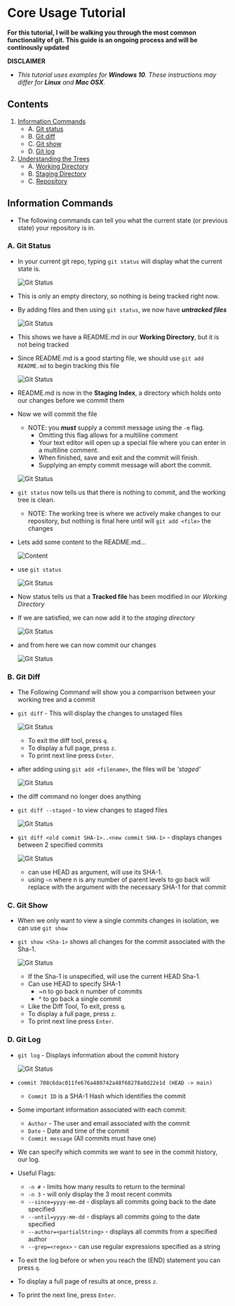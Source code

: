 # Core Usage Tutorial
**For this tutorial, I will be walking you through the most common functionality of git. This guide is an ongoing process and will be continously updated**


**DISCLAIMER**
- *This tutorial uses examples for **Windows 10**. These instructions may differ for **Linux** and **Mac OSX**.*

## Contents
1. [Information Commands](#information-commands)
    - A.  [Git status](#a-git-status)
    - B.  [Git diff](#b-git-diff)
    - C.  [Git show](#c-git-show)
    - D.  [Git log](#d-git-log)
2. [Understanding the Trees](#understanding-the-trees)
    - A.  [Working Directory](#a-working-directory)
    - B.  [Staging Directory](#b-staging-directory)
    - C.  [Repository](#c-repository)
    
## Information Commands
- The following commands can tell you what the current state (or previous state) your repository is in.

### A. Git Status
- In your current git repo, typing `git status` will display what the current state is.

    ![Git Status](Images/Status1.PNG)

- This is only an empty directory, so nothing is being tracked right now.
- By adding files and then using `git status`, we now have ***untracked files***

    ![Git Status](Images/Status2.PNG)

- This shows we have a README.md in our **Working Directory**, but it is not being tracked
- Since README.md is a good starting file, we should use `git add README.md` to begin tracking this file

    ![Git Status](Images/Status3.PNG)

- README.md is now in the **Staging Index**, a directory which holds onto our changes before we commit them
- Now we will commit the file
    - NOTE: you ***must*** supply a commit message using the `-m` flag. 
        - Omitting this flag allows for a multiline comment 
        - Your text editor will open up a special file where you can enter in a multiline comment. 
        - When finished, save and exit and the commit will finish. 
        - Supplying an empty commit message will abort the commit.

    ![Git Status](Images/Status4.PNG)

- `git status` now tells us that there is nothing to commit, and the working tree is clean.
    - NOTE: The working tree is where we actively make changes to our repository, but nothing is final here until will `git add <file>` the changes

- Lets add some content to the README.md...

    ![Content](Images/Content1.PNG)

- use `git status`

    ![Git Status](Images/Status5.PNG)

- Now status tells us that a **Tracked file** has been modified in our *Working Directory*
- If we are satisfied, we can now add it to the *staging directory*

    ![Git Status](Images/Status6.PNG)

- and from here we can now commit our changes

    ![Git Status](Images/Status7.PNG)

### B. Git Diff
- The Following Command will show you a comparrison between your working tree and a commit
- `git diff` - This will display the changes to unstaged files

    ![Git Status](Images/Diff1.PNG)
    - To exit the diff tool, press `q`.
    - To display a full page, press `z`.
    - To print next line press `Enter`.
- after adding using `git add <filename>`, the files will be *'staged'*

    ![Git Status](Images/Diff2.PNG)

- the diff command no longer does anything

- `git diff --staged` - to view changes to staged files

    ![Git Status](Images/Diff3.PNG)

- `git diff <old commit SHA-1>..<new commit SHA-1>` - displays changes between 2 specified commits

    ![Git Status](Images/Diff4.PNG)
    - can use HEAD as argument, will use its SHA-1.
    - using `~n` where n is any number of parent levels to go back will replace with the argument with the necessary SHA-1 for that commit


### C. Git Show
- When we only want to view a single commits changes in isolation, we can use `git show`

- `git show <Sha-1>` shows all changes for the commit associated with the Sha-1.

    ![Git Status](Images/Show.PNG)
    - If the Sha-1 is unspecified, will use the current HEAD Sha-1.
    - Can use HEAD to specify SHA-1
        - ~n to go back n number of commits
        - ^ to go back a single commit
    - Like the Diff Tool, To exit, press `q`.
    - To display a full page, press `z`.
    - To print next line press `Enter`.
    
### D. Git Log
- `git log` - Displays information about the commit history

    ![Git Status](Images/Log.PNG)

- `commit 708c6dac011fe676a480742a48f68278a0d22e1d (HEAD -> main)`
    - `Commit ID` is a SHA-1 Hash which identifies the commit

- Some important information associated with each commit:
    - `Author` - The user and email associated with the commit
    - `Date` - Date and time of the commit
    - `Commit message` (All commits must have one)

- We can specify which commits we want to see in the commit history, our log.

- Useful Flags:
    - `-n #` - limits how many results to return to the terminal
    - `-n 3` - will only display the 3 most recent commits
    - `--since=yyyy-mm-dd` - displays all commits going back to the date specified
    - `--until=yyyy-mm-dd` - displays all commits going to the date specified
    - `--author=<partialString>` - displays all commits from a specified author
    - `--grep=<regex>` - can use regular expressions specified as a string
- To exit the log before or when you reach the (END) statement you can press `q`.
- To display a full page of results at once, press `z`.
- To print the next line, press `Enter`.